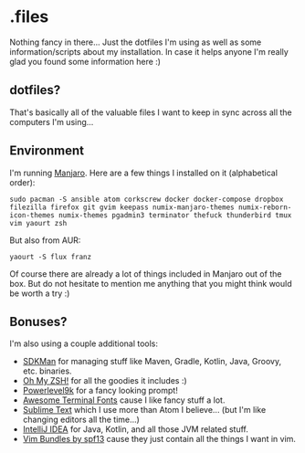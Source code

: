 # .files

Nothing fancy in there... Just the dotfiles I'm using as well as some information/scripts about my installation. In case it helps anyone I'm really glad you found some information here :)

## dotfiles?

That's basically all of the valuable files I want to keep in sync across all the computers I'm using...

## Environment

I'm running [Manjaro](https://manjaro.github.io/). Here are a few things I installed on it (alphabetical order):

`sudo pacman -S ansible atom corkscrew docker docker-compose dropbox filezilla firefox git gvim keepass numix-manjaro-themes numix-reborn-icon-themes numix-themes pgadmin3 terminator thefuck thunderbird tmux vim yaourt zsh`

But also from AUR:

`yaourt -S flux franz`

Of course there are already a lot of things included in Manjaro out of the box. But do not hesitate to mention me anything that you might think would be worth a try :)

## Bonuses?

I'm also using a couple additional tools:

- [SDKMan](http://sdkman.io/install.html) for managing stuff like Maven, Gradle, Kotlin, Java, Groovy, etc. binaries.
- [Oh My ZSH!](http://ohmyz.sh/) for all the goodies it includes :)
- [Powerlevel9k](https://github.com/bhilburn/powerlevel9k) for a fancy looking prompt!
- [Awesome Terminal Fonts](https://github.com/gabrielelana/awesome-terminal-fonts) cause I like fancy stuff a lot.
- [Sublime Text](http://www.sublimetext.com/3) which I use more than Atom I believe... (but I'm like changing editors all the time...)
- [IntelliJ IDEA](https://www.jetbrains.com/idea/) for Java, Kotlin, and all those JVM related stuff.
- [Vim Bundles by spf13](http://vim.spf13.com/) cause they just contain all the things I want in vim.